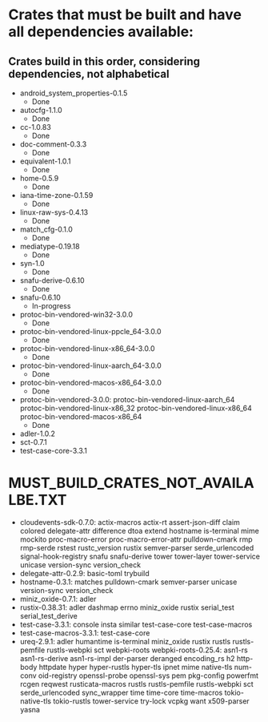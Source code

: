 # Crates that must be built and have all dependencies available:

## Crates build in this order, considering dependencies, not alphabetical

* android_system_properties-0.1.5
  * Done
* autocfg-1.1.0
  * Done
* cc-1.0.83
  * Done
* doc-comment-0.3.3
  * Done
* equivalent-1.0.1
  * Done
* home-0.5.9
  * Done
* iana-time-zone-0.1.59
  * Done
* linux-raw-sys-0.4.13
  * Done
* match_cfg-0.1.0
  * Done
* mediatype-0.19.18
  * Done
* syn-1.0
  * Done
* snafu-derive-0.6.10
  * Done
* snafu-0.6.10
  * In-progress
* protoc-bin-vendored-win32-3.0.0
  * Done
* protoc-bin-vendored-linux-ppcle_64-3.0.0
  * Done
* protoc-bin-vendored-linux-x86_64-3.0.0
  * Done
* protoc-bin-vendored-linux-aarch_64-3.0.0
  * Done
* protoc-bin-vendored-macos-x86_64-3.0.0
  * Done
* protoc-bin-vendored-3.0.0: protoc-bin-vendored-linux-aarch_64 protoc-bin-vendored-linux-x86_32 protoc-bin-vendored-linux-x86_64 protoc-bin-vendored-macos-x86_64
  * Done
* adler-1.0.2
* sct-0.7.1
* test-case-core-3.3.1

# MUST_BUILD_CRATES_NOT_AVAILALBE.TXT

* cloudevents-sdk-0.7.0: actix-macros actix-rt assert-json-diff claim colored delegate-attr difference dtoa extend hostname is-terminal mime mockito proc-macro-error proc-macro-error-attr pulldown-cmark rmp rmp-serde rstest rustc_version rustix semver-parser serde_urlencoded signal-hook-registry snafu snafu-derive tower tower-layer tower-service unicase version-sync version_check
* delegate-attr-0.2.9: basic-toml trybuild
* hostname-0.3.1: matches pulldown-cmark semver-parser unicase version-sync version_check
* miniz_oxide-0.7.1: adler
* rustix-0.38.31: adler dashmap errno miniz_oxide rustix serial_test serial_test_derive
* test-case-3.3.1: console insta similar test-case-core test-case-macros
* test-case-macros-3.3.1: test-case-core
* ureq-2.9.1: adler humantime is-terminal miniz_oxide rustix rustls rustls-pemfile rustls-webpki sct webpki-roots
webpki-roots-0.25.4: asn1-rs asn1-rs-derive asn1-rs-impl der-parser deranged encoding_rs h2 http-body httpdate hyper hyper-rustls hyper-tls ipnet mime native-tls num-conv oid-registry openssl-probe openssl-sys pem pkg-config powerfmt rcgen reqwest rusticata-macros rustls rustls-pemfile rustls-webpki sct serde_urlencoded sync_wrapper time time-core time-macros tokio-native-tls tokio-rustls tower-service try-lock vcpkg want x509-parser yasna

